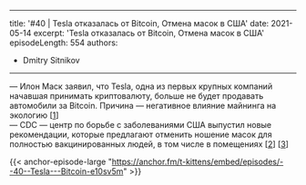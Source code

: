 
---
title: '#40 | Tesla отказалась от Bitcoin, Отмена масок в США'
date: 2021-05-14
excerpt: 'Tesla отказалась от Bitcoin, Отмена масок в США'
episodeLength: 554
authors:
  - Dmitry Sitnikov
---

— Илон Маск заявил, что Tesla, одна из первых крупных компаний начавшая принимать криптовалюту, больше не будет продавать автомобили за Bitcoin. Причина — негативное влияние майнинга на экологию [[1](https://www.forbes.ru/newsroom/milliardery/429199-mask-priostanovil-priem-oplaty-za-avtomobili-tesla-v-bitkoinah)]<br/>
— CDC — центр по борьбе с заболеваниями США выпустил новые рекомендации, которые предлагают отменить ношение масок для полностью вакцинированных людей, в том числе в помещениях [[2](https://www.cdc.gov/coronavirus/2019-ncov/vaccines/fully-vaccinated-guidance.html)] [[3](https://www.nytimes.com/2021/05/12/us/ohio-lottery-coronavirus-vaccine.html)]

{{< anchor-episode-large "https://anchor.fm/t-kittens/embed/episodes/--40--Tesla---Bitcoin-e10sv5m" >}}

